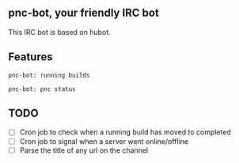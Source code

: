 ## pnc-bot, your friendly IRC bot

This IRC bot is based on hubot.


## Features

```
pnc-bot: running builds

pnc-bot: pnc status
```

## TODO

- [ ] Cron job to check when a running build has moved to completed
- [ ] Cron job to signal when a server went online/offline
- [ ] Parse the title of any url on the channel
